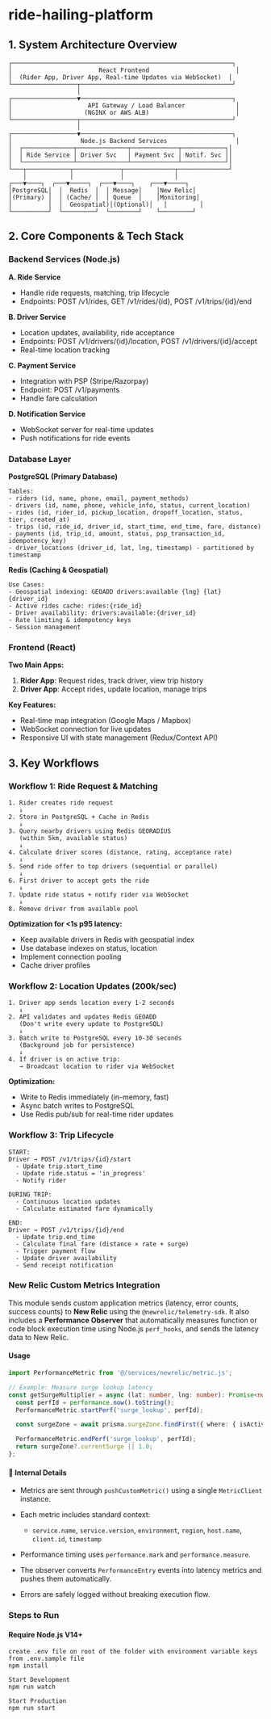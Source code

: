 # ride-hailing-platform

## 1. System Architecture Overview
```
┌─────────────────────────────────────────────────────────────┐
│                        React Frontend                        │
│  (Rider App, Driver App, Real-time Updates via WebSocket)  │
└──────────────────┬──────────────────────────────────────────┘
                   │
┌──────────────────▼──────────────────────────────────────────┐
│                     API Gateway / Load Balancer              │
│                    (NGINX or AWS ALB)                        │
└──────────────────┬──────────────────────────────────────────┘
                   │
┌──────────────────▼──────────────────────────────────────────┐
│                   Node.js Backend Services                   │
│  ┌──────────────┬──────────────┬─────────────┬────────────┐│
│  │ Ride Service │ Driver Svc   │ Payment Svc │ Notif. Svc ││
│  └──────────────┴──────────────┴─────────────┴────────────┘│
└───┬────────────┬─────────────┬──────────────┬──────────────┘
    │            │             │              │
┌───▼────┐  ┌───▼─────┐  ┌───▼────┐    ┌───▼─────┐
│PostgreSQL│  │  Redis  │  │ Message│    │New Relic│
│(Primary) │  │ (Cache/ │  │ Queue  │    │Monitoring│
│          │  │  Geospatial)│(Optional)│   │         │
└──────────┘  └─────────┘  └────────┘    └─────────┘
```

## 2. Core Components & Tech Stack

### Backend Services (Node.js)

**A. Ride Service**
- Handle ride requests, matching, trip lifecycle
- Endpoints: POST /v1/rides, GET /v1/rides/{id}, POST /v1/trips/{id}/end

**B. Driver Service**
- Location updates, availability, ride acceptance
- Endpoints: POST /v1/drivers/{id}/location, POST /v1/drivers/{id}/accept
- Real-time location tracking

**C. Payment Service**
- Integration with PSP (Stripe/Razorpay)
- Endpoint: POST /v1/payments
- Handle fare calculation

**D. Notification Service**
- WebSocket server for real-time updates
- Push notifications for ride events

### Database Layer

**PostgreSQL (Primary Database)**
```
Tables:
- riders (id, name, phone, email, payment_methods)
- drivers (id, name, phone, vehicle_info, status, current_location)
- rides (id, rider_id, pickup_location, dropoff_location, status, tier, created_at)
- trips (id, ride_id, driver_id, start_time, end_time, fare, distance)
- payments (id, trip_id, amount, status, psp_transaction_id, idempotency_key)
- driver_locations (driver_id, lat, lng, timestamp) - partitioned by timestamp
```

**Redis (Caching & Geospatial)**
```
Use Cases:
- Geospatial indexing: GEOADD drivers:available {lng} {lat} {driver_id}
- Active rides cache: rides:{ride_id}
- Driver availability: drivers:available:{driver_id}
- Rate limiting & idempotency keys
- Session management
```

### Frontend (React)

**Two Main Apps:**
1. **Rider App**: Request rides, track driver, view trip history
2. **Driver App**: Accept rides, update location, manage trips

**Key Features:**
- Real-time map integration (Google Maps / Mapbox)
- WebSocket connection for live updates
- Responsive UI with state management (Redux/Context API)

## 3. Key Workflows

### Workflow 1: Ride Request & Matching
```
1. Rider creates ride request
   ↓
2. Store in PostgreSQL + Cache in Redis
   ↓
3. Query nearby drivers using Redis GEORADIUS
   (within 5km, available status)
   ↓
4. Calculate driver scores (distance, rating, acceptance rate)
   ↓
5. Send ride offer to top drivers (sequential or parallel)
   ↓
6. First driver to accept gets the ride
   ↓
7. Update ride status + notify rider via WebSocket
   ↓
8. Remove driver from available pool
```

**Optimization for <1s p95 latency:**
- Keep available drivers in Redis with geospatial index
- Use database indexes on status, location
- Implement connection pooling
- Cache driver profiles

### Workflow 2: Location Updates (200k/sec)
```
1. Driver app sends location every 1-2 seconds
   ↓
2. API validates and updates Redis GEOADD
   (Don't write every update to PostgreSQL)
   ↓
3. Batch write to PostgreSQL every 10-30 seconds
   (Background job for persistence)
   ↓
4. If driver is on active trip:
   → Broadcast location to rider via WebSocket
```

**Optimization:**
- Write to Redis immediately (in-memory, fast)
- Async batch writes to PostgreSQL
- Use Redis pub/sub for real-time rider updates

### Workflow 3: Trip Lifecycle
```
START:
Driver → POST /v1/trips/{id}/start
  - Update trip.start_time
  - Update ride.status = 'in_progress'
  - Notify rider

DURING TRIP:
  - Continuous location updates
  - Calculate estimated fare dynamically

END:
Driver → POST /v1/trips/{id}/end
  - Update trip.end_time
  - Calculate final fare (distance × rate + surge)
  - Trigger payment flow
  - Update driver availability
  - Send receipt notification
```

### New Relic Custom Metrics Integration

This module sends custom application metrics (latency, error counts, success counts) to **New Relic** using the `@newrelic/telemetry-sdk`.
It also includes a **Performance Observer** that automatically measures function or code block execution time using Node.js `perf_hooks`, and sends the latency data to New Relic.

#### Usage

```ts
import PerformanceMetric from '@/services/newrelic/metric.js';

// Example: Measure surge lookup latency
const getSurgeMultiplier = async (lat: number, lng: number): Promise<number> => {
  const perfId = performance.now().toString();
  PerformanceMetric.startPerf('surge_lookup', perfId);

  const surgeZone = await prisma.surgeZone.findFirst({ where: { isActive: true } });

  PerformanceMetric.endPerf('surge_lookup', perfId);
  return surgeZone?.currentSurge || 1.0;
};
```

#### 🧩 Internal Details

* Metrics are sent through `pushCustomMetric()` using a single `MetricClient` instance.
* Each metric includes standard context:

  * `service.name`, `service.version`, `environment`, `region`, `host.name`, `client.id`, `timestamp`
* Performance timing uses `performance.mark` and `performance.measure`.
* The observer converts `PerformanceEntry` events into latency metrics and pushes them automatically.
* Errors are safely logged without breaking execution flow.

### Steps to Run

#### Require Node.js V14+

```
create .env file on root of the folder with environment variable keys from .env.sample file
npm install

Start Development
npm run watch

Start Production
npm run start

```
